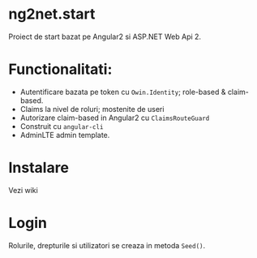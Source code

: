# ng2net.start

Proiect de start bazat pe Angular2 si ASP.NET Web Api 2.

# Functionalitati:

* Autentificare bazata pe token cu `Owin.Identity`; role-based & claim-based.
* Claims la nivel de roluri; mostenite de useri
* Autorizare claim-based in Angular2 cu `ClaimsRouteGuard`
* Construit cu `angular-cli`
* AdminLTE admin template.

# Instalare

Vezi wiki

# Login

Rolurile, drepturile si utilizatori se creaza in metoda `Seed()`.

